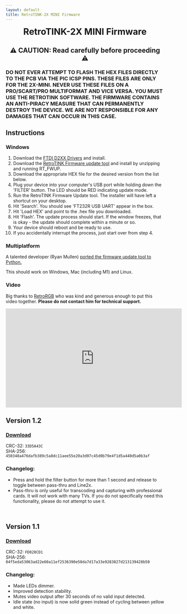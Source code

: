 ```yaml
---
layout: default
title: RetroTINK-2X MINI Firmware
---
```


<h1 align="center" style="margin-top: 0px;">RetroTINK-2X MINI Firmware</h1>

<p style="margin:30px;"></p>

<h2 align="center" style="margin-top: 0px;">⚠️ CAUTION: Read carefully before proceeding ⚠️</h2>

<p style="margin:10px;"></p>

### DO NOT EVER ATTEMPT TO FLASH THE HEX FILES DIRECTLY TO THE PCB VIA THE PIC ICSP PINS. THESE FILES ARE ONLY FOR THE 2X-MINI. NEVER USE THESE FILES ON A PRO/SCART/PRO MULTIFORMAT AND VICE VERSA. YOU MUST USE THE RETROTINK SOFTWARE. THE FIRMWARE CONTAINS AN ANTI-PIRACY MEASURE THAT CAN PERMANENTLY DESTROY THE DEVICE. WE ARE NOT RESPONSIBLE FOR ANY DAMAGES THAT CAN OCCUR IN THIS CASE.

<p style="margin:20px;"></p>

## Instructions️

### Windows

1. Download the [FTDI D2XX Drivers](https://ftdichip.com/wp-content/uploads/2021/08/CDM212364_Setup.zip) and install.
2. Download the [RetroTINK Firmware update tool](https://cdn.jsdelivr.net/gh/retrotink-llc/firmware@main/RetroTINK%20FW%20Tool.zip) and install by unzipping and running RT_FWUP.
3. Download the appropriate HEX file for the desired version from the list below.
4. Plug your device into your computer's USB port while holding down the 'FILTER' button. The LED should be RED indicating update mode.
5. Run the RetroTINK Firmware Update tool. The installer will have left a shortcut on your desktop.
6. Hit 'Search'. You should see 'FT232R USB UART' appear in the box.
7. Hit 'Load HEX' and point to the .hex file you downloaded.
8. Hit 'Flash'. The update process should start. If the window freezes, that is okay - the update should complete within a minute or so.
9. Your device should reboot and be ready to use.
10. If you accidentally interrupt the process, just start over from step 4.

### Multiplatform

A talented developer (Ryan Mullen) [ported the firmware update tool to Python.](https://github.com/rmull/tinkup)

This should work on Windows, Mac (including M1) and Linux.

### Video

Big thanks to [RetroRGB](https://www.retrorgb.com/how-to-update-your-retrotinks-firmware.html) who was kind and generous enough to put this video together. **Please do not contact him for technical support.**

<iframe width="560" height="315" src="https://www.youtube.com/embed/Bva0JXLoq7E?si=Eobt-HF3LD1Lo89_" title="YouTube video player" frameborder="0" allow="accelerometer; autoplay; clipboard-write; encrypted-media; gyroscope; picture-in-picture; web-share" allowfullscreen></iframe>

<br/>

## Version 1.2

### [Download](https://cdn.jsdelivr.net/gh/retrotink-llc/firmware@main/RetroTINK-2X%20Mini/RT2X_MINI_V12.hex)  
CRC-32: `33D5A43C`  
SHA-256: `450348a476dafb389c5a8dc11aee55e20a3d07c45d0b79e4f1d5a440d5a0b3af`

### Changelog:
- Press and hold the filter button for more than 1 second and release to toggle between pass-thru and Line2x.
- Pass-thru is only useful for transcoding and capturing with professional cards. It will not work with many TVs. If you do not specifically need this functionality, please do not attempt to use it.

<br/>

## Version 1.1

### [Download](https://cdn.jsdelivr.net/gh/retrotink-llc/firmware@main/RetroTINK-2X%20Mini/RT2X_MINO_V11b.hex)  
CRC-32: `FD028CD1`  
SHA-256: `04f5eda53063ad22e60a11ef2536390e50da7d17a33e9283827d213139428b50`

### Changelog:
- Made LEDs dimmer.
- Improved detection stability.
- Mutes video output after 30 seconds of no valid input detected.
- Idle state (no input) is now solid green instead of cycling between yellow and white.
  